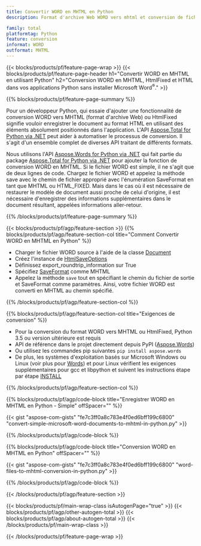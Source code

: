 ```yaml
---
title: Convertir WORD en MHTML en Python
description: Format d'archive Web WORD vers mhtml et conversion de fichiers HtmlFixed dans vos applications Python sans utiliser Microsoft Word 

family: total
platformtag: Python
feature: conversion
informat: WORD
outformat: MHTML
---
```

{{< blocks/products/pf/feature-page-wrap >}}
{{< blocks/products/pf/feature-page-header h1="Convertir WORD en MHTML en utilisant Python" h2="Conversion WORD en MHTML, HtmlFixed et HTML dans vos applications Python sans installer Microsoft Word<sup>&reg;</sup>." >}}

{{% blocks/products/pf/feature-page-summary %}}

Pour un développeur Python, qui essaie d'ajouter une fonctionnalité de conversion WORD vers MHTML (format d'archive Web) ou HtmlFixed signifie vouloir enregistrer le document au format HTML en utilisant des éléments absolument positionnés dans l'application. L'API [Aspose.Total for Python via .NET](https://products.aspose.com/total/python-net/) peut aider à automatiser le processus de conversion. Il s'agit d'un ensemble complet de diverses API traitant de différents formats. 

Nous utilisons l'API [Aspose.Words for Python via .NET](https://products.aspose.com/words/python-net/) qui fait partie du package [Aspose.Total for Python via .NET](https://products.aspose.com/total/python-net/) pour ajouter la fonction de conversion WORD en MHTML. Si le fichier WORD est simple, il ne s'agit que de deux lignes de code. Chargez le fichier WORD et appelez la méthode save avec le chemin de fichier approprié avec l'énumération SaveFormat en tant que MHTML ou HTML_FIXED. Mais dans le cas où il est nécessaire de restaurer le modèle de document aussi proche de celui d'origine, il est nécessaire d'enregistrer des informations supplémentaires dans le document résultant, appelées informations aller-retour.

{{% /blocks/products/pf/feature-page-summary %}}

{{< blocks/products/pf/agp/feature-section >}}
{{% blocks/products/pf/agp/feature-section-col title="Comment Convertir WORD en MHTML en Python" %}}
- Charger le fichier WORD source à l'aide de la classe [Document](https://reference.aspose.com/words/python-net/aspose.words/document/)
- Créez l'instance de [HtmlSaveOptions](https://reference.aspose.com/words/python-net/aspose.words.saving/htmlsaveoptions/)
- Définissez export_roundtrip_information sur True
- Spécifiez [SaveFormat](https://reference.aspose.com/words/python-net/aspose.words/saveformat/) comme MHTML
- Appelez la méthode `save` tout en spécifiant le chemin du fichier de sortie et SaveFormat comme paramètres. Ainsi, votre fichier WORD est converti en MHTML au chemin spécifié.

{{% /blocks/products/pf/agp/feature-section-col %}}

{{% blocks/products/pf/agp/feature-section-col title="Exigences de conversion" %}}

- Pour la conversion du format WORD vers MHTML ou HtmlFixed, Python 3.5 ou version ultérieure est requis
- API de référence dans le projet directement depuis PyPI ([Aspose.Words](https://pypi.org/project/aspose-words/))
- Ou utilisez les commandes pip suivantes ```pip install aspose.words```
- De plus, les systèmes d'exploitation basés sur Microsoft Windows ou Linux (voir plus pour [Words](https://docs.aspose.com/words/python-net/system-requirements/)) et pour Linux vérifient les exigences supplémentaires pour gcc et libpython et suivent les instructions étape par étape [INSTALL](https://docs.aspose.com/words/python-net/installation/)
 

{{% /blocks/products/pf/agp/feature-section-col %}}

{{% blocks/products/pf/agp/code-block title="Enregistrer WORD en MHTML en Python - Simple" offSpacer="" %}}

{{< gist "aspose-com-gists" "fe7c3ff0a8c783e4f0ed6bff199c6800" "convert-simple-microsoft-word-documents-to-mhtml-in-python.py" >}}

{{% /blocks/products/pf/agp/code-block %}}

{{% blocks/products/pf/agp/code-block title="Conversion WORD en MHTML en Python" offSpacer="" %}}

{{< gist "aspose-com-gists" "fe7c3ff0a8c783e4f0ed6bff199c6800" "word-files-to-mhtml-conversion-in-python.py" >}}

{{% /blocks/products/pf/agp/code-block %}}

{{< /blocks/products/pf/agp/feature-section >}}

{{< blocks/products/pf/main-wrap-class isAutogenPage="true" >}}
{{< blocks/products/pf/agp/other-autogen-total >}}
{{< blocks/products/pf/agp/about-autogen-total >}}
{{< /blocks/products/pf/main-wrap-class >}}

{{< /blocks/products/pf/feature-page-wrap >}}